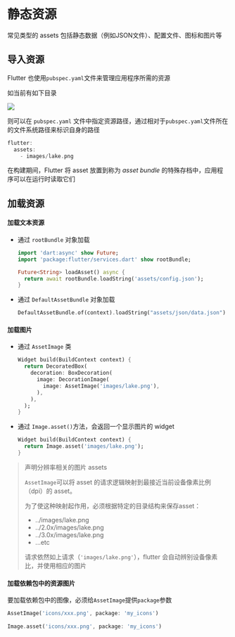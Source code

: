 # 静态资源

常见类型的 assets 包括静态数据（例如JSON文件）、配置文件、图标和图片等

## 导入资源

Flutter 也使用`pubspec.yaml`文件来管理应用程序所需的资源

如当前有如下目录

![](https://gitee.com/kingmusi/imgs/raw/master/blog/20220105110927.png)

则可以在 `pubspec.yaml` 文件中指定资源路径，通过相对于`pubspec.yaml`文件所在的文件系统路径来标识自身的路径

```dart
flutter:
  assets:
    - images/lake.png
```

在构建期间，Flutter 将 asset 放置到称为 *asset bundle* 的特殊存档中，应用程序可以在运行时读取它们

## 加载资源

#### 加载文本资源

- 通过 `rootBundle` 对象加载

  ```dart
  import 'dart:async' show Future;
  import 'package:flutter/services.dart' show rootBundle;
  
  Future<String> loadAsset() async {
    return await rootBundle.loadString('assets/config.json');
  }
  ```

- 通过 `DefaultAssetBundle` 对象加载

  ```dart
  DefaultAssetBundle.of(context).loadString("assets/json/data.json")
  ```



#### 加载图片

- 通过 `AssetImage` 类

  ```dart
  Widget build(BuildContext context) {
    return DecoratedBox(
      decoration: BoxDecoration(
        image: DecorationImage(
          image: AssetImage('images/lake.png'),
        ),
      ),
    );
  }
  ```

- 通过 `Image.asset()`方法，会返回一个显示图片的 widget

  ```dart
  Widget build(BuildContext context) {
    return Image.asset('images/lake.png');
  }
  ```


> 声明分辨率相关的图片 assets
>
> `AssetImage`可以将 asset 的请求逻辑映射到最接近当前设备像素比例（dpi）的 asset。
>
> 为了使这种映射起作用，必须根据特定的目录结构来保存asset：
>
> - ../images/lake.png
> - ../2.0x/images/lake.png
> - ../3.0x/images/lake.png
> - ...etc
>
> 请求依然如上请求（`'images/lake.png'`），flutter 会自动辨别设备像素比，并使用相应的图片



#### 加载依赖包中的资源图片

要加载依赖包中的图像，必须给`AssetImage`提供`package`参数

```dart
AssetImage('icons/xxx.png', package: 'my_icons')
  
Image.asset('icons/xxx.png', package: 'my_icons')
```


